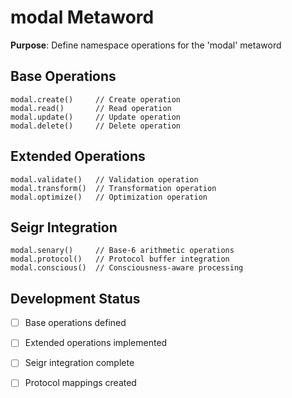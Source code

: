# modal Metaword

**Purpose**: Define namespace operations for the 'modal' metaword

## Base Operations

```hyphos
modal.create()     // Create operation
modal.read()       // Read operation  
modal.update()     // Update operation
modal.delete()     // Delete operation
```

## Extended Operations

```hyphos
modal.validate()   // Validation operation
modal.transform()  // Transformation operation
modal.optimize()   // Optimization operation
```

## Seigr Integration

```hyphos
modal.senary()     // Base-6 arithmetic operations
modal.protocol()   // Protocol buffer integration
modal.conscious()  // Consciousness-aware processing
```

## Development Status

- [ ] Base operations defined
- [ ] Extended operations implemented  
- [ ] Seigr integration complete
- [ ] Protocol mappings created

